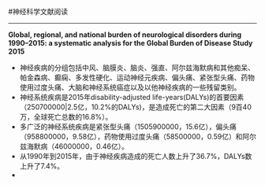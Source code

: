 #神经科学文献阅读

---------------
**Global, regional, and national burden of neurological disorders during 1990–2015: a systematic analysis for the Global Burden of Disease Study 2015**

- 神经疾病的分组包括中风、脑膜炎、脑炎、强直、阿尔兹海默病和其他痴呆、帕金森病、癫痫、多发性硬化、运动神经元疾病、偏头痛、紧张型头痛、药物使用过度头痛、大脑和神经系统癌症以及以他神经疾病的一些残留类别。
- 神经系统疾病是2015年disability-adjusted life-years(DALYs)的首要因素（250700000|2.5亿，10.2%的DALYs)，是造成死亡的第二大因素（9百40万，全球死亡总数的16.8%）。
- 多广泛的神经系统疾病是紧张型头痛（1505900000，15.6亿），偏头痛（958800000，9.58亿），药物使用过度头痛（58500000，0.59亿）和阿尔兹海默病（46000000，0.46亿）。
- 从1990年到2015年，由于神经疾病造成的死亡人数上升了36.7%，DALYs数上升了7.4%。
- 